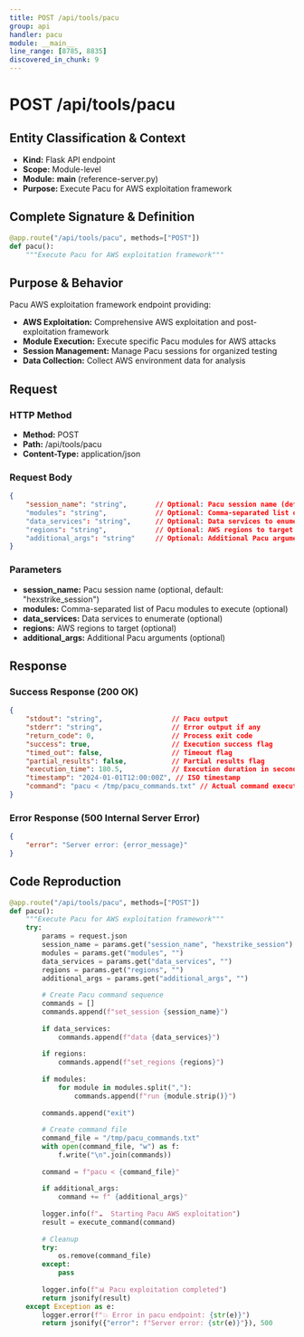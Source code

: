 ```yaml
---
title: POST /api/tools/pacu
group: api
handler: pacu
module: __main__
line_range: [8785, 8835]
discovered_in_chunk: 9
---
```


# POST /api/tools/pacu

## Entity Classification & Context
- **Kind:** Flask API endpoint
- **Scope:** Module-level
- **Module:** __main__ (reference-server.py)
- **Purpose:** Execute Pacu for AWS exploitation framework

## Complete Signature & Definition
```python
@app.route("/api/tools/pacu", methods=["POST"])
def pacu():
    """Execute Pacu for AWS exploitation framework"""
```

## Purpose & Behavior
Pacu AWS exploitation framework endpoint providing:
- **AWS Exploitation:** Comprehensive AWS exploitation and post-exploitation framework
- **Module Execution:** Execute specific Pacu modules for AWS attacks
- **Session Management:** Manage Pacu sessions for organized testing
- **Data Collection:** Collect AWS environment data for analysis

## Request

### HTTP Method
- **Method:** POST
- **Path:** /api/tools/pacu
- **Content-Type:** application/json

### Request Body
```json
{
    "session_name": "string",       // Optional: Pacu session name (default: "hexstrike_session")
    "modules": "string",            // Optional: Comma-separated list of modules to run
    "data_services": "string",      // Optional: Data services to enumerate
    "regions": "string",            // Optional: AWS regions to target
    "additional_args": "string"     // Optional: Additional Pacu arguments
}
```

### Parameters
- **session_name:** Pacu session name (optional, default: "hexstrike_session")
- **modules:** Comma-separated list of Pacu modules to execute (optional)
- **data_services:** Data services to enumerate (optional)
- **regions:** AWS regions to target (optional)
- **additional_args:** Additional Pacu arguments (optional)

## Response

### Success Response (200 OK)
```json
{
    "stdout": "string",                 // Pacu output
    "stderr": "string",                 // Error output if any
    "return_code": 0,                   // Process exit code
    "success": true,                    // Execution success flag
    "timed_out": false,                 // Timeout flag
    "partial_results": false,           // Partial results flag
    "execution_time": 180.5,            // Execution duration in seconds
    "timestamp": "2024-01-01T12:00:00Z", // ISO timestamp
    "command": "pacu < /tmp/pacu_commands.txt" // Actual command executed
}
```

### Error Response (500 Internal Server Error)
```json
{
    "error": "Server error: {error_message}"
}
```

## Code Reproduction
```python
@app.route("/api/tools/pacu", methods=["POST"])
def pacu():
    """Execute Pacu for AWS exploitation framework"""
    try:
        params = request.json
        session_name = params.get("session_name", "hexstrike_session")
        modules = params.get("modules", "")
        data_services = params.get("data_services", "")
        regions = params.get("regions", "")
        additional_args = params.get("additional_args", "")
        
        # Create Pacu command sequence
        commands = []
        commands.append(f"set_session {session_name}")
        
        if data_services:
            commands.append(f"data {data_services}")
        
        if regions:
            commands.append(f"set_regions {regions}")
        
        if modules:
            for module in modules.split(","):
                commands.append(f"run {module.strip()}")
        
        commands.append("exit")
        
        # Create command file
        command_file = "/tmp/pacu_commands.txt"
        with open(command_file, "w") as f:
            f.write("\n".join(commands))
        
        command = f"pacu < {command_file}"
        
        if additional_args:
            command += f" {additional_args}"
        
        logger.info(f"☁️  Starting Pacu AWS exploitation")
        result = execute_command(command)
        
        # Cleanup
        try:
            os.remove(command_file)
        except:
            pass
        
        logger.info(f"📊 Pacu exploitation completed")
        return jsonify(result)
    except Exception as e:
        logger.error(f"💥 Error in pacu endpoint: {str(e)}")
        return jsonify({"error": f"Server error: {str(e)}"}), 500
```
